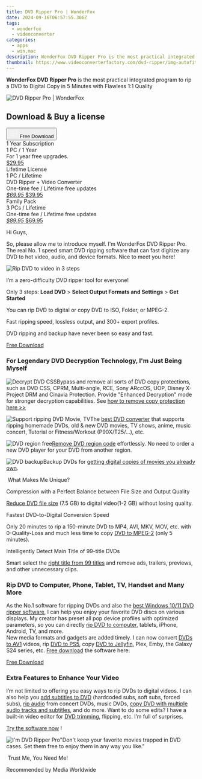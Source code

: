 ```yaml
---
title: DVD Ripper Pro | WonderFox
date: 2024-09-16T06:57:55.306Z
tags: 
  - wonderfox
  - videoconverter
categories: 
  - apps
  - win,mac
description: WonderFox DVD Ripper Pro is the most practical integrated program to rip a DVD to Digital Copy in 5 Minutes with Flawless 1:1 Quality
thumbnail: https://www.videoconverterfactory.com/dvd-ripper/img-autofit/box.png
---
```


**WonderFox DVD Ripper Pro** is the most practical integrated program to rip a DVD to Digital Copy in 5 Minutes with Flawless 1:1 Quality

![DVD Ripper Pro | WonderFox](https://www.videoconverterfactory.com/dvd-ripper/img-autofit/box.png)

## Download & Buy a license


<div class="mx-auto flex items-center justify-center">
  <button 
  onclick="javascript:window.open('https://secure.avangate.com/order/checkout.php?PRODS=4712834&QTY=1&AFFILIATE=108875&CART=1&CARD=2&SHORT_FORM=1&DESIGN_TYPE=2&COUPON=PACK-RIPHD', '_blank');
    window.open('https://us.videoconverterfactory.com/download/dvd-ripper.exe', '_blank');void(0);"
  class="flex flex-row font-bold rounded-lg text-lg w-48 h-16 bg-[#FF8014] text-[#ffffff] items-center justify-center p-2">
    <svg width="24px" height="24px" viewBox="0 0 24 24" xmlns="http://www.w3.org/2000/svg" color="#ffffff" fill="none" stroke="currentColor" stroke-width="3" stroke-linecap="round" stroke-linejoin="round"><path d="M4 16.9865V7.01353C4 6.71792 4.21531 6.46636 4.50737 6.42072L19.3074 4.10822C19.6713 4.05137 20 4.33273 20 4.70103V19.299C20 19.6673 19.6713 19.9486 19.3074 19.8918L4.50737 17.5793C4.21531 17.5336 4 17.2821 4 16.9865Z" stroke="#f8f7f7" stroke-width="1.5"></path><path d="M4 12H20" stroke="#f8f7f7" stroke-width="1.5"></path><path d="M10.5 5.5V18.5" stroke="#f8f7f7" stroke-width="1.5"></path></svg>
    <span class="font-medium mx-auto">Free Download</span>  
  </button>
</div>


<div class="mx-auto flex items-center justify-center">
  <div class="m-8 grid grid-cols-1 gap-6 xl:grid-cols-3">
    <div class="flex w-full flex-col rounded-2xl bg-[#ffffff] text-[#374151] shadow-xl xl:w-96">
      <div class="flex h-full flex-col p-8">
        <div class="pb-6 text-3xl font-bold">1 Year Subscription</div>
        <div class="pb-12 text-lg">
          1 PC / 1 Year
          <div class="text-xs">For 1 year free upgrades.</div>
        </div>
        <div class="flex flex-col gap-3 text-base"></div>
        <div class="flex flex-grow"></div>
        <div class="flex pt-10">
          <a href="https://secure.2checkout.com/order/checkout.php?PRODS=4710207&QTY=1&AFFILIATE=108875&CART=1&CARD=2&SHORT_FORM=1&DESIGN_TYPE=2" class="w-full transform cursor-pointer rounded-lg bg-[#7e22ce] p-3 text-center text-xl font-bold !text-[#ffffff] !no-underline transition-transform hover:bg-purple-800 active:scale-95"> 
            <em></em>
            $29.95 
          </a>
        </div>
      </div>
    </div>
    <div class="flex w-full flex-col rounded-2xl bg-[#ffffff] text-[#374151] shadow-xl xl:w-96">
      <div class="flex h-full flex-col p-8">
        <div class="pb-6 text-3xl font-bold">Lifetime License</div>
        <div class="pb-12 text-lg">
          1 PC / Lifetime
          <div class="text-xs">DVD Ripper + Video Converter</div>
          <div class="text-xs">One-time fee / Lifetime free updates</div>
        </div>
        <div class="flex flex-col gap-3 text-base"></div>
        <div class="flex flex-grow"></div>
        <div class="flex pt-10">
          <a href="https://secure.avangate.com/order/checkout.php?PRODS=4712834&QTY=1&AFFILIATE=108875&CART=1&CARD=2&SHORT_FORM=1&DESIGN_TYPE=2&COUPON=PACK-RIPHD" class="w-full transform cursor-pointer rounded-lg bg-[#7e22ce] p-3 text-center text-xl font-bold !text-[#ffffff] !no-underline transition-transform hover:bg-purple-800 active:scale-95">
            <em class="text-base line-through !text-[#c5c5c5]">$69.95</em>
            $39.95
          </a>
        </div>
      </div>
    </div>
    <div class="flex w-full flex-col rounded-2xl bg-[#ffffff] text-[#374151] shadow-xl xl:w-96">
      <div class="flex h-full flex-col p-8">
        <div class="pb-6 text-3xl font-bold">Family Pack</div>
        <div class="pb-12 text-lg">
          3 PCs / Lifetime
          <div class="text-xs">One-time fee / Lifetime free updates</div>
        </div>
        <div class="flex flex-col gap-3 text-base"></div>
        <div class="flex flex-grow"></div>
        <div class="flex pt-10">
          <a href="https://secure.2checkout.com/order/checkout.php?PRODS=4712835&QTY=1&AFFILIATE=108875&CART=1&CARD=2&SHORT_FORM=1&DESIGN_TYPE=2&COUPON=FP-20" class="w-full transform cursor-pointer rounded-lg bg-[#7e22ce] p-3 text-center text-xl font-bold !text-[#ffffff] !no-underline transition-transform hover:bg-purple-800 active:scale-95">
            <em class="text-base line-through !text-[#c5c5c5]">$89.95</em>
            $69.95
          </a>
        </div>
      </div>
    </div>
  </div>
</div>


Hi Guys,

So, please allow me to introduce myself. I'm WonderFox DVD Ripper Pro. The real No. 1 speed smart DVD ripping software that can fast digitize any DVD to hot video, audio, and device formats. Nice to meet you here!

![Rip DVD to video in 3 steps](https://www.videoconverterfactory.com/dvd-ripper//img-autofit/3steps.jpg)

I’m a zero-difficulty DVD ripper tool for everyone!

Only 3 steps: **Load DVD** > **Select Output Formats and Settings** > **Get Started**

You can rip DVD to digital or copy DVD to ISO, Folder, or MPEG-2.

Fast ripping speed, lossless output, and 300+ export profiles.

DVD ripping and backup have never been so easy and fast.

[Free Download](https://us.videoconverterfactory.com/download/dvd-ripper.exe)


### For Legendary DVD Decryption Technology, I'm Just Being Myself  

![Decrypt DVD CSS](https://www.videoconverterfactory.com/dvd-ripper//img-autofit/icon-1.png)Bypass and remove all sorts of DVD copy protections, such as DVD CSS, CPRM, Multi-angle, RCE, Sony ARccOS, UOP, Disney X-Project DRM and Cinavia Protection. Provide "Enhanced Decryption" mode for stronger decryption capabilities. See [how to remove copy protection here >>](https://www.videoconverterfactory.com/tips/remove-copy-protection-from-dvd.html)

![Support ripping DVD Movie, TV](https://www.videoconverterfactory.com/dvd-ripper//img-autofit/icon-2.png)The [best DVD converter](https://www.videoconverterfactory.com/convert-dvd/best-dvd-converters.html) that supports ripping homemade DVDs, old & new DVD movies, TV shows, anime, music concert, Tutorial or Fitness/Workout (P90X/T25/...), etc.

![DVD region free](https://www.videoconverterfactory.com/dvd-ripper//img-autofit/icon-3.png)[Remove DVD region code](https://www.videoconverterfactory.com/tips/how-to-remove-region-code-from-dvd-actually.html) effortlessly. No need to order a new DVD player for your DVD from another region.

![DVD backup](https://www.videoconverterfactory.com/dvd-ripper//img-autofit/icon-4.png)Backup DVDs for [getting digital copies of movies you already own](https://www.videoconverterfactory.com/tips/get-digital-copy-of-dvd-i-own.html).

 What Makes Me Unique? 

Compression with a Perfect Balance between File Size and Output Quality

[Reduce DVD file size](https://www.videoconverterfactory.com/tips/dvd-file-size.html) (7.5 GB) to digital video(1-2 GB) without losing quality.

Fastest DVD-to-Digital Conversion Speed

Only 20 minutes to rip a 150-minute DVD to MP4, AVI, MKV, MOV, etc. with 0-Quality-Loss and much less time to copy [DVD to MPEG-2](https://www.videoconverterfactory.com/tips/dvd-to-mpeg2.html) (only 5 minutes).

Intelligently Detect Main Title of 99-title DVDs

Smart select the [right title from 99 titles](https://www.videoconverterfactory.com/tips/99-title-dvd.html) and remove ads, trailers, previews, and other unnecessary clips.

### Rip DVD to Computer, Phone, Tablet, TV, Handset and Many More

As the No.1 software for ripping DVDs and also the [best Windows 10/11 DVD ripper software](https://www.videoconverterfactory.com/tips/best-windows-10-dvd-ripper.html), I can help you enjoy your favorite DVD discs on various displays. My creator has preset all pop device profiles with optimized parameters, so you can directly [rip DVD to computer](https://www.videoconverterfactory.com/tips/how-to-download-dvd-to-computer.html), tablets, iPhone, Android, TV, and more.  
New media formats and gadgets are added timely. I can now convert [DVDs to AV1](https://www.videoconverterfactory.com/tips/dvd-to-av1.html) videos, rip [DVD to PS5](https://www.videoconverterfactory.com/tips/can-ps5-play-dvd.html), copy [DVD to Jellyfin](https://www.videoconverterfactory.com/convert-dvd/rip-dvd-for-jellyfin.html), Plex, Emby, the Galaxy S24 series, etc. [Free download](https://us.videoconverterfactory.com/download/dvd-ripper.exe) the software here:

[Free Download](https://us.videoconverterfactory.com/download/dvd-ripper.exe)

  

### Extra Features to Enhance Your Video

I’m not limited to offering you easy ways to rip DVDs to digital videos. I can also help you [add subtitles to DVD](https://www.videoconverterfactory.com/tips/add-subtitles-to-dvd.html) (hardcoded subs, soft subs, forced subs), [rip audio](https://www.videoconverterfactory.com/tips/dvd-audio-ripper.html) from concert DVDs, music DVDs, [copy DVD with multiple audio tracks and subtitles](https://www.videoconverterfactory.com/tips/rip-dvd-with-multiple-audio-tracks-and-subtitles.html), and do more. Want to do some edits? I have a built-in video editor for [DVD trimming](https://www.videoconverterfactory.com/tips/how-to-cut-any-clip-from-dvd-movie.html), flipping, etc. I’m full of surprises.

[Try the software now](https://us.videoconverterfactory.com/download/dvd-ripper.exe) !

![I'm DVD Ripper Pro](https://www.videoconverterfactory.com/dvd-ripper//img-autofit/robot-down.png)"Don't keep your favorite movies trapped in DVD cases. Set them free to enjoy them in any way you like."

 Trust Me, You Need Me! 

Recommended by Media Worldwide

<ins class="adsbygoogle"
      style="display:block"
      data-ad-client="ca-pub-7571918770474297"
      data-ad-slot="8358498916"
      data-ad-format="auto"
      data-full-width-responsive="true"></ins>




